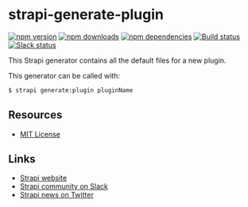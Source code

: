 # strapi-generate-plugin

[![npm version](https://img.shields.io/npm/v/strapi-generate-plugin.svg)](https://www.npmjs.org/package/strapi-generate-plugin)
[![npm downloads](https://img.shields.io/npm/dm/strapi-generate-plugin.svg)](https://www.npmjs.org/package/strapi-generate-plugin)
[![npm dependencies](https://david-dm.org/strapi/strapi-generate-plugin.svg)](https://david-dm.org/strapi/strapi-generate-plugin)
[![Build status](https://travis-ci.org/strapi/strapi-generate-plugin.svg?branch=master)](https://travis-ci.org/strapi/strapi-generate-plugin)
[![Slack status](https://slack.strapi.io/badge.svg)](http://slack.strapi.io)

This Strapi generator contains all the default files for a new plugin.

This generator can be called with:

```bash
$ strapi generate:plugin pluginName
```

## Resources

- [MIT License](LICENSE.md)

## Links

- [Strapi website](http://strapi.io/)
- [Strapi community on Slack](http://slack.strapi.io)
- [Strapi news on Twitter](https://twitter.com/strapijs)
